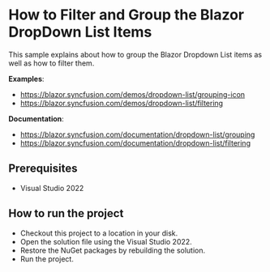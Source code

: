 # How to Filter and Group the Blazor DropDown List Items

This sample explains about how to group the Blazor Dropdown List items as well as how to filter them.

**Examples**:

* https://blazor.syncfusion.com/demos/dropdown-list/grouping-icon
* https://blazor.syncfusion.com/demos/dropdown-list/filtering 

**Documentation**: 

* https://blazor.syncfusion.com/documentation/dropdown-list/grouping
* https://blazor.syncfusion.com/documentation/dropdown-list/filtering 

## Prerequisites

* Visual Studio 2022

## How to run the project

* Checkout this project to a location in your disk.
* Open the solution file using the Visual Studio 2022.
* Restore the NuGet packages by rebuilding the solution.
* Run the project.